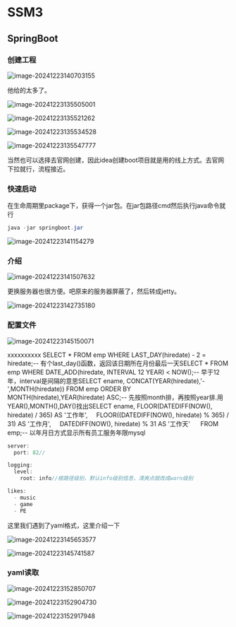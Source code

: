 # SSM3

## SpringBoot



### 创建工程

![image-20241223140703155](./笔记用图/image-20241223140703155.png)

他给的太多了。

![image-20241223135505001](./笔记用图/image-20241223135505001.png)

![image-20241223135521262](./笔记用图/image-20241223135521262.png)

![image-20241223135534528](./笔记用图/image-20241223135534528.png)

![image-20241223135547777](./笔记用图/image-20241223135547777.png)

当然也可以选择去官网创建，因此idea创建boot项目就是用的线上方式。去官网下拉就行，流程接近。

### 快速启动

在生命周期里package下，获得一个jar包。在jar包路径cmd然后执行java命令就行

```java
java -jar springboot.jar
```

![image-20241223141154279](./笔记用图/image-20241223141154279.png) 

### 介绍

![image-20241223141507632](./笔记用图/image-20241223141507632.png)

更换服务器也很方便。吧原来的服务器屏蔽了，然后转成jetty。

![image-20241223142735180](./笔记用图/image-20241223142735180.png)

### 配置文件

![image-20241223145150071](./笔记用图/image-20241223145150071.png)

xxxxxxxxxx SELECT * FROM emp WHERE LAST_DAY(hiredate) - 2 = hiredate;-- 有个last_day()函数，返回该日期所在月份最后一天SELECT * FROM emp WHERE DATE_ADD(hiredate, INTERVAL 12 YEAR) < NOW();-- 早于12年，interval是间隔的意思SELECT ename, CONCAT(YEAR(hiredate),'-',MONTH(hiredate)) FROM emp ORDER BY MONTH(hiredate),YEAR(hiredate) ASC;-- 先按照month排，再按照year排.用YEAR(),MONTH(),DAY()找出​SELECT ename, FLOOR(DATEDIFF(NOW(), hiredate) / 365) AS '工作年',          FLOOR((DATEDIFF(NOW(), hiredate) % 365) / 31) AS '工作月',          DATEDIFF(NOW(), hiredate) % 31 AS '工作天'          FROM emp;-- 以年月日方式显示所有员工服务年限​​mysql

```java
server:
  port: 82//

logging:
  level:
    root: info//根路径级别，默认info级别信息，清爽点就改成warn级别

likes:
  - music
  - game
  - PE
```

这里我们遇到了yaml格式，这里介绍一下

![image-20241223145653577](./笔记用图/image-20241223145653577.png)

![image-20241223145741587](./笔记用图/image-20241223145741587.png)

### yaml读取

![image-20241223152850707](./笔记用图/image-20241223152850707.png)

![image-20241223152904730](./笔记用图/image-20241223152904730.png)

![image-20241223152917948](./笔记用图/image-20241223152917948.png)
